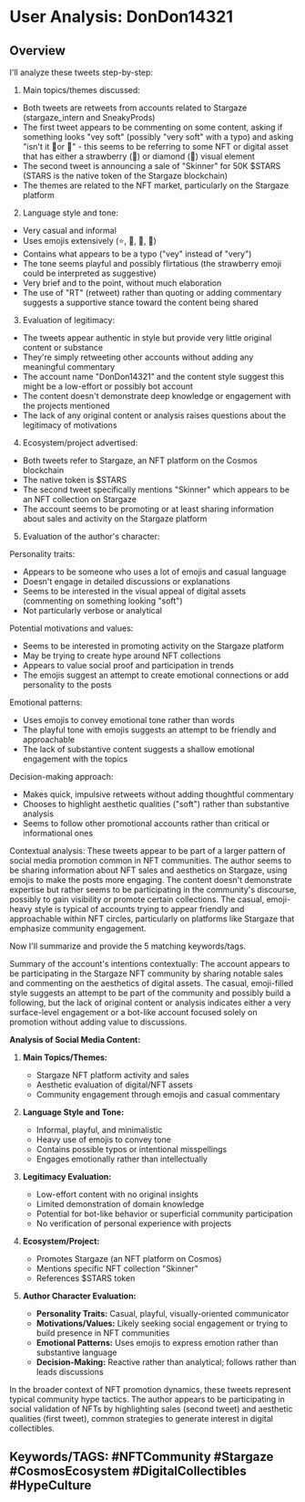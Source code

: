 # User Analysis: DonDon14321

## Overview

<think>
I'll analyze these tweets step-by-step:

1. Main topics/themes discussed:
- Both tweets are retweets from accounts related to Stargaze (stargaze_intern and SneakyProds)
- The first tweet appears to be commenting on some content, asking if something looks "vey soft" (possibly "very soft" with a typo) and asking "isn't it 🍓or 💎" - this seems to be referring to some NFT or digital asset that has either a strawberry (🍓) or diamond (💎) visual element
- The second tweet is announcing a sale of "Skinner" for 50K $STARS (STARS is the native token of the Stargaze blockchain)
- The themes are related to the NFT market, particularly on the Stargaze platform

2. Language style and tone:
- Very casual and informal
- Uses emojis extensively (⭐️, 🐽, 🍓, 💎)
- Contains what appears to be a typo ("vey" instead of "very")
- The tone seems playful and possibly flirtatious (the strawberry emoji could be interpreted as suggestive)
- Very brief and to the point, without much elaboration
- The use of "RT" (retweet) rather than quoting or adding commentary suggests a supportive stance toward the content being shared

3. Evaluation of legitimacy:
- The tweets appear authentic in style but provide very little original content or substance
- They're simply retweeting other accounts without adding any meaningful commentary
- The account name "DonDon14321" and the content style suggest this might be a low-effort or possibly bot account
- The content doesn't demonstrate deep knowledge or engagement with the projects mentioned
- The lack of any original content or analysis raises questions about the legitimacy of motivations

4. Ecosystem/project advertised:
- Both tweets refer to Stargaze, an NFT platform on the Cosmos blockchain
- The native token is $STARS
- The second tweet specifically mentions "Skinner" which appears to be an NFT collection on Stargaze
- The account seems to be promoting or at least sharing information about sales and activity on the Stargaze platform

5. Evaluation of the author's character:

Personality traits:
- Appears to be someone who uses a lot of emojis and casual language
- Doesn't engage in detailed discussions or explanations
- Seems to be interested in the visual appeal of digital assets (commenting on something looking "soft")
- Not particularly verbose or analytical

Potential motivations and values:
- Seems to be interested in promoting activity on the Stargaze platform
- May be trying to create hype around NFT collections
- Appears to value social proof and participation in trends
- The emojis suggest an attempt to create emotional connections or add personality to the posts

Emotional patterns:
- Uses emojis to convey emotional tone rather than words
- The playful tone with emojis suggests an attempt to be friendly and approachable
- The lack of substantive content suggests a shallow emotional engagement with the topics

Decision-making approach:
- Makes quick, impulsive retweets without adding thoughtful commentary
- Chooses to highlight aesthetic qualities ("soft") rather than substantive analysis
- Seems to follow other promotional accounts rather than critical or informational ones

Contextual analysis:
These tweets appear to be part of a larger pattern of social media promotion common in NFT communities. The author seems to be sharing information about NFT sales and aesthetics on Stargaze, using emojis to make the posts more engaging. The content doesn't demonstrate expertise but rather seems to be participating in the community's discourse, possibly to gain visibility or promote certain collections. The casual, emoji-heavy style is typical of accounts trying to appear friendly and approachable within NFT circles, particularly on platforms like Stargaze that emphasize community engagement.

Now I'll summarize and provide the 5 matching keywords/tags.

Summary of the account's intentions contextually:
The account appears to be participating in the Stargaze NFT community by sharing notable sales and commenting on the aesthetics of digital assets. The casual, emoji-filled style suggests an attempt to be part of the community and possibly build a following, but the lack of original content or analysis indicates either a very surface-level engagement or a bot-like account focused solely on promotion without adding value to discussions.
</think>

**Analysis of Social Media Content:**

1. **Main Topics/Themes:**
   - Stargaze NFT platform activity and sales
   - Aesthetic evaluation of digital/NFT assets
   - Community engagement through emojis and casual commentary

2. **Language Style and Tone:**
   - Informal, playful, and minimalistic
   - Heavy use of emojis to convey tone
   - Contains possible typos or intentional misspellings
   - Engages emotionally rather than intellectually

3. **Legitimacy Evaluation:**
   - Low-effort content with no original insights
   - Limited demonstration of domain knowledge
   - Potential for bot-like behavior or superficial community participation
   - No verification of personal experience with projects

4. **Ecosystem/Project:**
   - Promotes Stargaze (an NFT platform on Cosmos)
   - Mentions specific NFT collection "Skinner"
   - References $STARS token

5. **Author Character Evaluation:**
   - **Personality Traits:** Casual, playful, visually-oriented communicator
   - **Motivations/Values:** Likely seeking social engagement or trying to build presence in NFT communities
   - **Emotional Patterns:** Uses emojis to express emotion rather than substantive language
   - **Decision-Making:** Reactive rather than analytical; follows rather than leads discussions

In the broader context of NFT promotion dynamics, these tweets represent typical community hype tactics. The author appears to be participating in social validation of NFTs by highlighting sales (second tweet) and aesthetic qualities (first tweet), common strategies to generate interest in digital collectibles.

**Keywords/TAGS:** #NFTCommunity #Stargaze #CosmosEcosystem #DigitalCollectibles #HypeCulture
---
